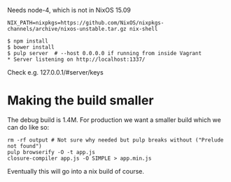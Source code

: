 Needs node-4, which is not in NixOS 15.09

```
NIX_PATH=nixpkgs=https://github.com/NixOS/nixpkgs-channels/archive/nixos-unstable.tar.gz nix-shell
```

```
$ npm install
$ bower install
$ pulp server  # --host 0.0.0.0 if running from inside Vagrant
* Server listening on http://localhost:1337/
```

Check e.g. 127.0.0.1/#server/keys


# Making the build smaller

The debug build is 1.4M. For production we want a smaller build which
we can do like so:

```
rm -rf output # Not sure why needed but pulp breaks without ("Prelude not found")
pulp browserify -O -t app.js
closure-compiler app.js -O SIMPLE > app.min.js
```

Eventually this will go into a nix build of course.
